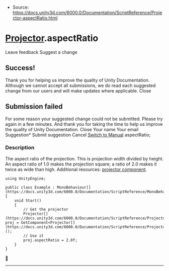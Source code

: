 * Source: https://docs.unity3d.com/6000.0/Documentation/ScriptReference/Projector-aspectRatio.html

#  [Projector](https://docs.unity3d.com/6000.0/Documentation/ScriptReference/Projector.html).aspectRatio
Leave feedback
Suggest a change
## Success!
Thank you for helping us improve the quality of Unity Documentation. Although we cannot accept all submissions, we do read each suggested change from our users and will make updates where applicable.
Close
## Submission failed
For some reason your suggested change could not be submitted. Please <a>try again</a> in a few minutes. And thank you for taking the time to help us improve the quality of Unity Documentation.
Close
Your name Your email Suggestion* Submit suggestion
Cancel
[Switch to Manual](https://docs.unity3d.com/6000.0/Documentation/Manual/class-Projector.html "Go to Projector Component in the Manual")
aspectRatio; 
### Description
The aspect ratio of the projection.
This is projection width divided by height. An aspect ratio of 1.0 makes the projection square; a ratio of 2.0 makes it twice as wide than high. Additional resources: [projector component](https://docs.unity3d.com/6000.0/Documentation/Manual/class-Projector.html).
```
using UnityEngine;  
  
public class Example : MonoBehaviour[](https://docs.unity3d.com/6000.0/Documentation/ScriptReference/MonoBehaviour.html)
{
    void Start()
    {
        // Get the projector
        Projector[](https://docs.unity3d.com/6000.0/Documentation/ScriptReference/Projector.html) proj = GetComponent<Projector[](https://docs.unity3d.com/6000.0/Documentation/ScriptReference/Projector.html)>();
        // Use it
        proj.aspectRatio = 2.0f;
    }
}

```

* * *
